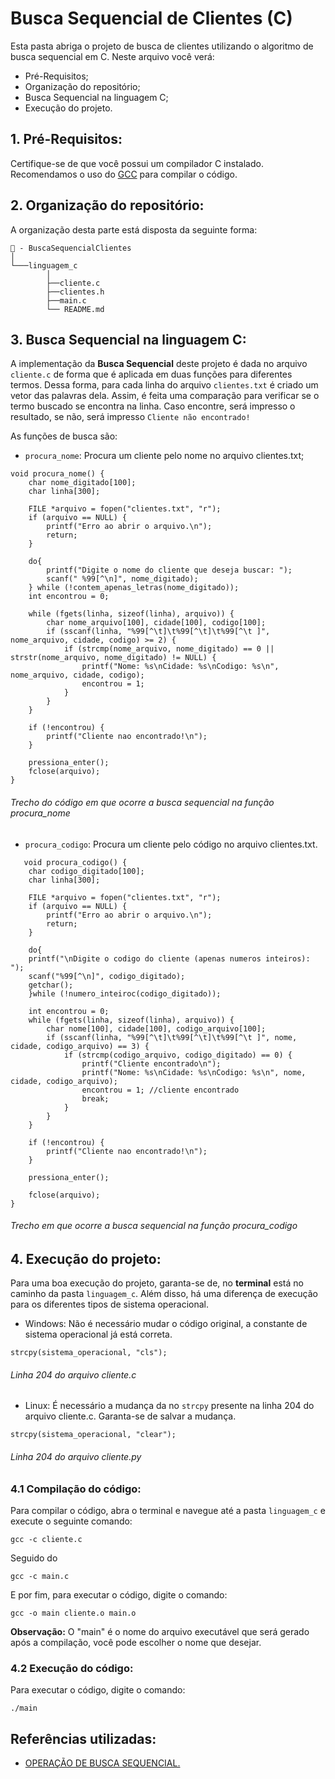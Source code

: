 # Busca Sequencial de Clientes (C)

Esta pasta abriga o projeto de busca de clientes utilizando o algoritmo de busca sequencial em C. Neste arquivo você verá:

- Pré-Requisitos;
- Organização do repositório;
- Busca Sequencial na linguagem C;
- Execução do projeto.

## 1. Pré-Requisitos:

Certifique-se de que você possui um compilador C instalado. Recomendamos o uso do [GCC](https://gcc.gnu.org/) para compilar o código.

## 2. Organização do repositório:

A organização desta parte está disposta da seguinte forma:

``` 
📁 - BuscaSequencialClientes
│
└───linguagem_c
        │
        ├──cliente.c
        ├──clientes.h
        ├──main.c
        └── README.md
```
## 3. Busca Sequencial na linguagem C:

A implementação da **Busca Sequencial** deste projeto é dada no arquivo `cliente.c` de forma que é aplicada em duas funções para diferentes termos. Dessa forma, para cada linha do arquivo `clientes.txt` é criado um vetor das palavras dela. Assim, é feita uma comparação para verificar se o termo buscado se encontra na linha. Caso encontre, será impresso o resultado, se não, será impresso `Cliente não encontrado!`

As funções de busca são:

- `procura_nome`: Procura um cliente pelo nome no arquivo clientes.txt;
```
void procura_nome() {
    char nome_digitado[100];
    char linha[300];

    FILE *arquivo = fopen("clientes.txt", "r");
    if (arquivo == NULL) {
        printf("Erro ao abrir o arquivo.\n");
        return;
    }

    do{
        printf("Digite o nome do cliente que deseja buscar: ");
        scanf(" %99[^\n]", nome_digitado);
    } while (!contem_apenas_letras(nome_digitado));
    int encontrou = 0;

    while (fgets(linha, sizeof(linha), arquivo)) {
        char nome_arquivo[100], cidade[100], codigo[100];
        if (sscanf(linha, "%99[^\t]\t%99[^\t]\t%99[^\t ]", nome_arquivo, cidade, codigo) >= 2) {
            if (strcmp(nome_arquivo, nome_digitado) == 0 || strstr(nome_arquivo, nome_digitado) != NULL) {
                printf("Nome: %s\nCidade: %s\nCodigo: %s\n", nome_arquivo, cidade, codigo);
                encontrou = 1;
            }
        }
    }

    if (!encontrou) {
        printf("Cliente nao encontrado!\n");
    }

    pressiona_enter();
    fclose(arquivo);
}

``` 
###### Trecho do código em que ocorre a busca sequencial na função procura_nome

- `procura_codigo`: Procura um cliente pelo código no arquivo clientes.txt.
```
   void procura_codigo() {
    char codigo_digitado[100];
    char linha[300];

    FILE *arquivo = fopen("clientes.txt", "r");
    if (arquivo == NULL) {
        printf("Erro ao abrir o arquivo.\n");
        return;
    }

    do{
    printf("\nDigite o codigo do cliente (apenas numeros inteiros): ");
    scanf("%99[^\n]", codigo_digitado);
    getchar();
    }while (!numero_inteiroc(codigo_digitado));
  
    int encontrou = 0;
    while (fgets(linha, sizeof(linha), arquivo)) {
        char nome[100], cidade[100], codigo_arquivo[100];
        if (sscanf(linha, "%99[^\t]\t%99[^\t]\t%99[^\t ]", nome, cidade, codigo_arquivo) == 3) {
            if (strcmp(codigo_arquivo, codigo_digitado) == 0) {
                printf("Cliente encontrado\n");
                printf("Nome: %s\nCidade: %s\nCodigo: %s\n", nome, cidade, codigo_arquivo);
                encontrou = 1; //cliente encontrado
                break;
            }
        }
    }

    if (!encontrou) {
        printf("Cliente nao encontrado!\n");
    }

    pressiona_enter();

    fclose(arquivo);
}
``` 
###### Trecho em que ocorre a busca sequencial na função procura_codigo

## 4. Execução do projeto:
Para uma boa execução do projeto, garanta-se de, no **terminal** está no caminho da pasta `linguagem_c`. Além disso, há uma diferença de execução para os diferentes tipos de sistema operacional. 

- Windows: Não é necessário mudar o código original, a constante de sistema operacional já está correta.

```strcpy(sistema_operacional, "cls");```
###### Linha 204 do arquivo cliente.c

- Linux: É necessário a mudança da no `strcpy` presente na linha 204 do arquivo cliente.c. Garanta-se de salvar a mudança.

```strcpy(sistema_operacional, "clear");```
###### Linha 204 do arquivo cliente.py

### 4.1 Compilação do código:
Para compilar o código, abra o terminal e navegue até a pasta `linguagem_c` e execute o seguinte comando:
```
gcc -c cliente.c 
```
Seguido do 
```
gcc -c main.c
```
E por fim, para executar o código, digite o comando:
```
gcc -o main cliente.o main.o
```
**Observação:** O  "main" é o nome do arquivo executável que será gerado após a compilação, você pode escolher o nome que desejar.

### 4.2 Execução do código:
Para executar o código, digite o comando:
```
./main
```
## Referências utilizadas: 
- [OPERAÇÃO DE BUSCA SEQUENCIAL.](https://www.cin.ufpe.br/~garme/public/(ebook)Estruturas%20de%20Dados%20Usando%20C%20(Tenenbaum).pdf.)
